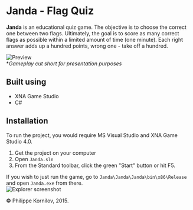 # Janda - Flag Quiz

**Janda** is an educational quiz game. The objective is to choose the correct one between two flags. Ultimately, the goal is to score as many correct flags as possible within a limited amount of time (one minute). Each right answer adds up a hundred points, wrong one - take off a hundred.

![Preview](ChristmasBreakout/ChristmasBreakoutContent/images/win.gif?raw=true)
<br>**Gameplay cut short for presentation purposes*

Built using
-----------
* XNA Game Studio
* C#

Installation
------------
To run the project, you would require MS Visual Studio and XNA Game Studio 4.0.
 1. Get the project on your computer
 2. Open `Janda.sln`
 3. From the Standard toolbar, click the green "Start" button or hit F5.

If you wish to just run the game, go to `Janda\Janda\Janda\bin\x86\Release` and open `Janda.exe` from there.<br>
![Explorer screenshot](http://i.imgur.com/4mywCq1.png?raw=true)

**&copy;** Philippe Kornilov, 2015.
